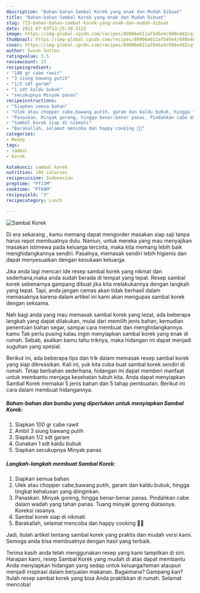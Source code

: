 ```yaml
---
description: "Bahan-bahan Sambal Korek yang enak dan Mudah Dibuat"
title: "Bahan-bahan Sambal Korek yang enak dan Mudah Dibuat"
slug: 715-bahan-bahan-sambal-korek-yang-enak-dan-mudah-dibuat
date: 2021-07-03T13:25:18.212Z
image: https://img-global.cpcdn.com/recipes/89906e611afb45e4/680x482cq70/sambal-korek-foto-resep-utama.jpg
thumbnail: https://img-global.cpcdn.com/recipes/89906e611afb45e4/680x482cq70/sambal-korek-foto-resep-utama.jpg
cover: https://img-global.cpcdn.com/recipes/89906e611afb45e4/680x482cq70/sambal-korek-foto-resep-utama.jpg
author: Susan Sutton
ratingvalue: 3.5
reviewcount: 15
recipeingredient:
- "100 gr cabe rawit"
- "3 siung bawang putih"
- "1/2 sdt garam"
- "1 sdt kaldu bubuk"
- "secukupnya Minyak panas"
recipeinstructions:
- "Siapkan semua bahan"
- "Ulek atau chopper cabe,bawang putih, garam dan kaldu bubuk, hingga tingkat kehalusan yang diinginkan."
- "Panaskan. Minyak goreng, hingga benar-benar panas. Pindahkan cabe dalam wadah yang tahan panas. Tuang minyak goreng diatasnya. Koreksi rasanya."
- "Sambal korek siap di nikmati"
- "Barakallah, selamat mencoba dan happy cooking 🤗😘"
categories:
- Resep
tags:
- sambal
- korek

katakunci: sambal korek 
nutrition: 194 calories
recipecuisine: Indonesian
preptime: "PT13M"
cooktime: "PT60M"
recipeyield: "3"
recipecategory: Lunch

---
```



![Sambal Korek](https://img-global.cpcdn.com/recipes/89906e611afb45e4/680x482cq70/sambal-korek-foto-resep-utama.jpg)

Di era  sekarang , kamu memang dapat mengorder masakan siap saji tanpa harus repot membuatnya dulu. Namun, untuk mereka yang mau menyajikan masakan istimewa pada keluarga tercinta, maka kita memang lebih baik menghidangkannya sendiri. Pasalnya, memasak sendiri lebih higienis dan dapat menyesuaikan dengan kesukaan keluarga.

Jika anda lagi mencari ide resep sambal korek yang nikmat dan sederhana,maka anda sudah berada di tempat yang tepat. Resep sambal korek  sebenarnya gampang dibuat jika kita melakukannya dengan langkah yang tepat. Tapi, anda jangan cemas akan tidak berhasil dalam memasaknya 
karena dalam artikel ini kami akan mengupas sambal korek dengan seksama.  



Nah bagi anda yang mau memasak sambal korek yang lezat, ada beberapa langkah yang dapat dilakukan, mulai dari memilih jenis bahan, kemudian penentuan bahan segar, sampai cara membuat dan menghidangkannya. kamu Tak perlu pusing kalau ingin menyiapkan sambal korek yang enak di rumah. Sebab, asalkan kamu  tahu triknya, maka hidangan ini dapat menjadi suguhan yang spesial.

Berikut ini, ada beberapa tips dan trik dalam memasak resep sambal korek yang siap dikreasikan. Kali ini, yuk kita coba buat sambal korek sendiri di rumah. Tetap berbahan sederhana, hidangan ini dapat memberi manfaat untuk membantu menjaga kesehatan tubuh kita. Anda dapat menyiapkan Sambal Korek memakai 5 jenis bahan dan 5 tahap pembuatan. Berikut ini cara dalam membuat hidangannya.

<!--inarticleads1-->

##### Bahan-bahan dan bumbu yang diperlukan untuk menyiapkan Sambal Korek:

1. Siapkan 100 gr cabe rawit
1. Ambil 3 siung bawang putih
1. Siapkan 1/2 sdt garam
1. Gunakan 1 sdt kaldu bubuk
1. Siapkan secukupnya Minyak panas




<!--inarticleads2-->

##### Langkah-langkah membuat Sambal Korek:

1. Siapkan semua bahan
1. Ulek atau chopper cabe,bawang putih, garam dan kaldu bubuk, hingga tingkat kehalusan yang diinginkan.
1. Panaskan. Minyak goreng, hingga benar-benar panas. Pindahkan cabe dalam wadah yang tahan panas. Tuang minyak goreng diatasnya. Koreksi rasanya.
1. Sambal korek siap di nikmati
1. Barakallah, selamat mencoba dan happy cooking 🤗😘




Jadi, itulah artikel tentang  sambal korek  yang praktis dan mudah versi kami. Semoga anda bisa membuatnya dengan hasil yang terbaik. 

Terima kasih anda telah menggunakan resep yang kami tampilkan di sini. Harapan kami, resep  Sambal Korek yang mudah di atas dapat membantu Anda menyiapkan hidangan yang sedap untuk keluarga/teman ataupun menjadi inspirasi dalam berjualan makanan. Bagaimana? Gampang kan? Itulah resep sambal korek yang bisa Anda praktikkan di rumah. Selamat mencoba!


